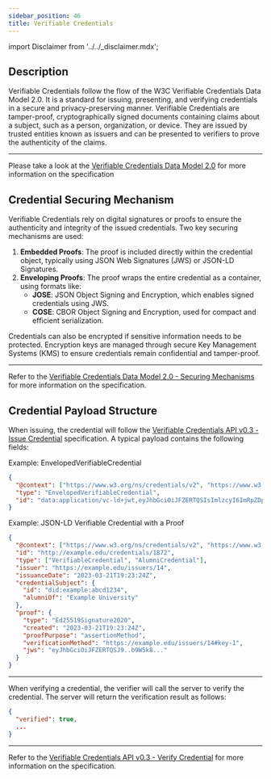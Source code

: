 ```yaml
---
sidebar_position: 46
title: Verifiable Credentials
---
```


import Disclaimer from '../../\_disclaimer.mdx';

<Disclaimer />

## Description

Verifiable Credentials follow the flow of the W3C Verifiable Credentials Data Model 2.0. It is a standard for issuing, presenting, and verifying credentials in a secure and privacy-preserving manner. Verifiable Credentials are tamper-proof, cryptographically signed documents containing claims about a subject, such as a person, organization, or device. They are issued by trusted entities known as issuers and can be presented to verifiers to prove the authenticity of the claims.

---
Please take a look at the [Verifiable Credentials Data Model 2.0](https://www.w3.org/TR/vc-data-model-2.0/) for more information on the specification

## Credential Securing Mechanism

Verifiable Credentials rely on digital signatures or proofs to ensure the authenticity and integrity of the issued credentials. Two key securing mechanisms are used:

1. **Embedded Proofs**: The proof is included directly within the credential object, typically using JSON Web Signatures (JWS) or JSON-LD Signatures.
2. **Enveloping Proofs**: The proof wraps the entire credential as a container, using formats like:
   - **JOSE**: JSON Object Signing and Encryption, which enables signed credentials using JWS.
   - **COSE**: CBOR Object Signing and Encryption, used for compact and efficient serialization.

Credentials can also be encrypted if sensitive information needs to be protected. Encryption keys are managed through secure Key Management Systems (KMS) to ensure credentials remain confidential and tamper-proof.

---

Refer to the [Verifiable Credentials Data Model 2.0 - Securing Mechanisms](https://www.w3.org/TR/vc-data-model-2.0/#securing-mechanisms) for more information on the specification.

## Credential Payload Structure

When issuing, the credential will follow the [Verifiable Credentials API v0.3 - Issue Credential](https://w3c-ccg.github.io/vc-api/#issue-credential) specification. A typical payload contains the following fields:

Example: EnvelopedVerifiableCredential

```json
{
  "@context": ["https://www.w3.org/ns/credentials/v2", "https://www.w3.org/ns/credentials/examples/v2"],
  "type": "EnvelopedVerifiableCredential",
  "id": "data:application/vc-ld+jwt,eyJhbGciOiJFZERTQSIsImlzcyI6ImRpZDp3ZWI6ZGRiYy0xMTYtMTA2LTE..."
}
```

Example: JSON-LD Verifiable Credential with a Proof

```json
{
  "@context": ["https://www.w3.org/ns/credentials/v2", "https://www.w3.org/ns/credentials/examples/v2"],
  "id": "http://example.edu/credentials/1872",
  "type": ["VerifiableCredential", "AlumniCredential"],
  "issuer": "https://example.edu/issuers/14",
  "issuanceDate": "2023-03-21T19:23:24Z",
  "credentialSubject": {
    "id": "did:example:abcd1234",
    "alumniOf": "Example University"
  },
  "proof": {
    "type": "Ed25519Signature2020",
    "created": "2023-03-21T19:23:24Z",
    "proofPurpose": "assertionMethod",
    "verificationMethod": "https://example.edu/issuers/14#key-1",
    "jws": "eyJhbGciOiJFZERTQSJ9..b9W5k8..."
  }
}
```

---

When verifying a credential, the verifier will call the server to verify the credential. The server will return the verification result as follows:

```json
{
  "verified": true,
  ...
}
```

---

Refer to the [Verifiable Credentials API v0.3 - Verify Credential](https://w3c-ccg.github.io/vc-api/#verify-credential) for more information on the specification.

